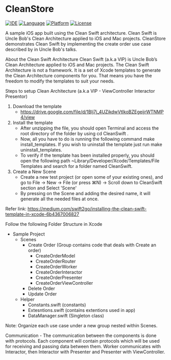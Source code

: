 # CleanStore

[![IDE](https://img.shields.io/badge/Xcode-10-blue.svg)](https://developer.apple.com/xcode/)
[![Language](https://img.shields.io/badge/swift-4-orange.svg)](https://swift.org)
[![Platform](https://img.shields.io/badge/iOS-12-green.svg)](https://developer.apple.com/ios/)
[![License](https://img.shields.io/github/license/Clean-Swift/CleanStore.svg)](LICENSE)

A sample iOS app built using the Clean Swift architecture. Clean Swift is Uncle Bob's Clean Architecture applied to iOS and Mac projects. CleanStore demonstrates Clean Swift by implementing the create order use case described by in Uncle Bob's talks.

About the Clean Swift Architecture
	Clean Swift (a.k.a VIP) is Uncle Bob’s Clean Architecture applied to iOS and Mac projects. The Clean Swift Architecture is not a framework. It is a set of Xcode templates to generate the Clean Architecture components for you. That means you have the freedom to modify the templates to suit your needs.


Steps to setup Clean Architecture (a.k.a VIP - ViewController Interactor Presentor)
1. Download the template
	- https://drive.google.com/file/d/1BIj7j_4UZikdwVtIkoBZEgeijrWTNMP4/view
2. Install the template 
	- After unzipping the file, you should open Terminal and access the root directory of the folder by using cd CleanSwift .
	- Now, all you have to do is running the following command make install_templates. If you wish to uninstall the template just run make uninstall_templates.
	- To verify if the template has been installed properly, you should open the following path ~Library/Developer/Xcode/Templates/File Templates and search for a folder named CleanSwift.
3. Create a New Scene
	- Create a new test project (or open some of your existing ones), and go to File -> New -> File (or press ⌘N) -> Scroll down to CleanSwift section and Select 'Scene'
	- By pressing on the Scene and adding the desired name, it will generate all the needed files at once.

Refer link: https://medium.com/swift2go/installing-the-clean-swift-template-in-xcode-6b4367006827


Follow the following Folder Structure in Xcode
- Sample Project
	- Scenes 
		- Create Order (Group contains code that deals with Create an order)
			- CreateOrderModel
			- CreateOrderRouter
			- CreateOrderWorker
			- CreateOrderInteractor
			- CreateOrderPresenter
			- CreateOrderViewController
		- Delete Order
		- Update Order
	- Helper
		- Constants.swift (constants)
		- Extesntions.swift (contains extentions used in app)
		- DataManager.swift (Singleton class)

Note: Organize each use case under a new group nested within Scenes.


Communication
	- The communication between the components is done with protocols. Each component will contain protocols which will be used for receiving and passing data between them. Worker communicates with Interactor, then Interactor with Presenter and Presenter with ViewController.
